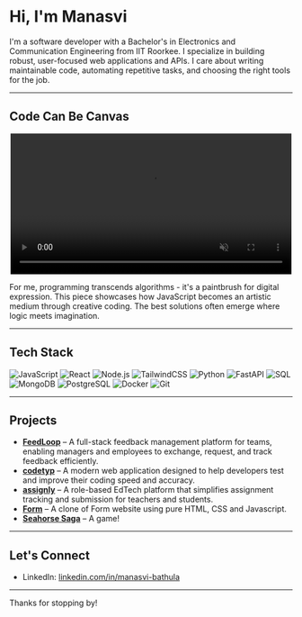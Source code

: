 # Hi, I'm Manasvi  

I'm a software developer with a Bachelor's in Electronics and Communication Engineering from IIT Roorkee. I specialize in building robust, user-focused web applications and APIs. I care about writing maintainable code, automating repetitive tasks, and choosing the right tools for the job.

---

## Code Can Be Canvas

<div align="center">
  <video src="https://github.com/manasvihow/p5js-art/blob/d9f225719fda4f594804a48a815b9280c05fb63e/cat-distribution-system.mp4" width="500" autoplay loop muted playsinline></video>
</div>

For me, programming transcends algorithms - it's a paintbrush for digital expression. This piece showcases how JavaScript becomes an artistic medium through creative coding. The best solutions often emerge where logic meets imagination.

---

## Tech Stack

![JavaScript](https://img.shields.io/badge/-JavaScript-F7DF1E?style=flat&logo=javascript&logoColor=black)
![React](https://img.shields.io/badge/-React-20232A?style=flat&logo=react&logoColor=61DAFB)
![Node.js](https://img.shields.io/badge/-Node.js-339933?style=flat&logo=node.js&logoColor=white)
![TailwindCSS](https://img.shields.io/badge/Tailwind_CSS-grey?style=flat&logo=tailwind-css&logoColor=38B2AC)
![Python](https://img.shields.io/badge/python-3670A0?style=flat&logo=python&logoColor=ffdd54)
![FastAPI](https://img.shields.io/badge/FastAPI-005571?style=flat&logo=fastapi)
![SQL](https://img.shields.io/badge/-SQL-000?&logo=flat&logoColor=4479A1)
![MongoDB](https://img.shields.io/badge/-MongoDB-47A248?style=flat&logo=mongodb&logoColor=white)
![PostgreSQL](https://img.shields.io/badge/-PostgreSQL-336791?style=flat&logo=postgresql&logoColor=white)
![Docker](https://img.shields.io/badge/-Docker-2496ED?style=flat&logo=docker&logoColor=white)
![Git](https://img.shields.io/badge/-Git-F05032?style=flat&logo=git&logoColor=white)

---

## Projects

- **[FeedLoop](https://github.com/manasvihow/Feedback-Management-System)** – A full-stack feedback management platform for teams, enabling managers and employees to exchange, request, and track feedback efficiently.
-  **[codetyp](https://github.com/manasvihow/codetyp)** – A modern web application designed to help developers test and improve their coding speed and accuracy.
-  **[assignly](https://github.com/manasvihow/assignly)** – A role-based EdTech platform that simplifies assignment tracking and submission for teachers and students.
-  **[Form](https://github.com/manasvihow/Form)** – A clone of Form website using pure HTML, CSS and Javascript.
-  **[Seahorse Saga](https://github.com/manasvihow/Seahorse-Saga)** – A game!
    

---

## Let's Connect

- LinkedIn: [linkedin.com/in/manasvi-bathula](https://linkedin.com/in/manasvi-bathula/)

---

Thanks for stopping by!
